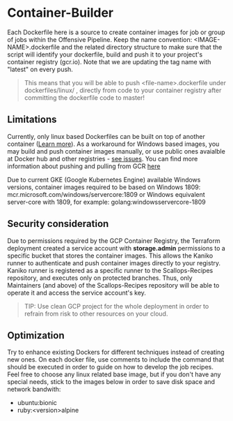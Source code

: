 # Container-Builder

Each Dockerfile here is a source to create container images for job or group of jobs within the Offensive Pipeline.
Keep the name convention: \<IMAGE-NAME\>.dockerfile and the related directory structure to make sure that the script will identify your dockerfile, build  and push it to your project's container registry (gcr.io). Note that we are updating the tag name with "latest" on every push.

> This means that you will be able to push \<file-name\>.dockerfile under dockerfiles/linux/ , directly from code to your container registry after committing the dockerfile code to master!

## Limitations

Currently, only linux based Dockerfiles can be built on top of another container ([Learn more](https://github.com/GoogleContainerTools/kaniko)). As a workaround for Windows based images, you may build and push container images manually, or use public ones avaialble at Docker hub and other registries - [see issues](https://github.com/SygniaLabs/ScallOps#open-issues).
You can find more information about pushing and pulling from GCR [here](https://cloud.google.com/container-registry/docs/pushing-and-pulling)

Due to current GKE (Google Kubernetes Engine) available Windows versions, container images required to be based on Windows 1809:
mcr.microsoft.com/windows/servercore:1809 or Windows equivalent server-core with 1809, for example: golang:windowsservercore-1809


## Security consideration
Due to permissions required by the GCP Container Registry, the Terraform deployment created a service account with **storage.admin** permissions to a specific bucket that stores the container images. This allows the Kaniko runner to authenticate and push container images directly to your registry. Kaniko runner is registered as a specific runner to the Scallops-Recipes repository, and executes only on protected branches. Thus, only Maintainers (and above) of the Scallops-Recipes repository will be able to operate it and access the service account's key.

> TIP: Use clean GCP project for the whole deployment in order to refrain from risk to other resources on your cloud.

## Optimization

Try to enhance existing Dockers for different techniques instead of creating new ones.
On each docker file, use comments to include the command that should be executed in order to guide on how to develop the job recipes.
Feel free to choose any linux related base image, but if you don't have any special needs, stick to the images below in order to save disk space and network bandwith:
  * ubuntu:bionic
  * ruby:\<version\>alpine


